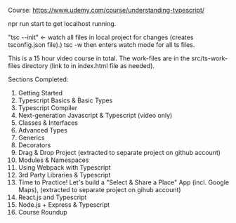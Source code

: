 Course: https://www.udemy.com/course/understanding-typescript/

npr run start to get localhost running.

"tsc --init" <- watch all files in local project for changes (creates tsconfig.json file).)
tsc -w then enters watch mode for all ts files.

This is a 15 hour video course in total.
The work-files are in the src/ts-work-files directory (link to in index.html file as needed).

Sections Completed:

1. Getting Started
2. Typescript Basics & Basic Types
3. Typescript Compiler
4. Next-generation Javascript & Typescript (video only)
5. Classes & Interfaces
6. Advanced Types
7. Generics
8. Decorators
9. Drag & Drop Project (extracted to separate project on github account)
10. Modules & Namespaces
11. Using Webpack with Typescript
12. 3rd Party Libraries & Typescript
13. Time to Practice! Let's build a "Select & Share a Place" App (incl. Google Maps), (extracted to separate project on gihub account)
14. React.js and Typescript
15. Node.js + Express & Typescript
16. Course Roundup
